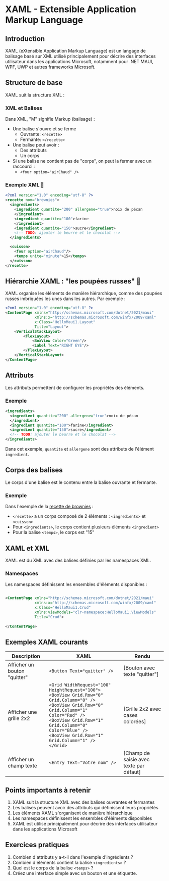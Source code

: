 # XAML - Extensible Application Markup Language

## Introduction

XAML (eXtensible Application Markup Language) est un langage de balisage basé sur XML utilisé principalement pour
décrire des interfaces utilisateur dans les applications Microsoft, notamment pour .NET MAUI, WPF, UWP et autres
frameworks Microsoft.

## Structure de base

XAML suit la structure XML :

### XML et Balises

Dans XML, "M" signifie Markup (balisage) :

- Une balise s'ouvre et se ferme
    - Ouvrante: `<recette>`
    - Fermante: `</recette>`
- Une balise peut avoir :
    - Des attributs
    - Un corps
- Si une balise ne contient pas de "corps", on peut la fermer avec un raccourci :
    - `<four option="airChaud" />`

### Exemple XML 🍪

```xml
<?xml version="1.0" encoding="utf-8" ?>
<recette nom="brownies">
  <ingredients>
    <ingredient quantite="200" allergene="true">noix de pécan
    </ingredient>
    <ingredient quantite="100">farine
    </ingredient>
    <ingredient quantite="150">sucre</ingredient>
    <!-- TODO: ajouter le beurre et le chocolat -->
  </ingredients>

  <cuisson>
    <four option="airChaud"/>
    <temps unite="minute">15</temps>
  </cuisson>
</recette>
```

## Hiérarchie XAML : "les poupées russes" 🧸

XAML organise les éléments de manière hiérarchique, comme des poupées russes imbriquées les unes dans les autres. Par
exemple :

```xml
<?xml version="1.0" encoding="utf-8" ?>
<ContentPage xmlns="http://schemas.microsoft.com/dotnet/2021/maui"
             xmlns:x="http://schemas.microsoft.com/winfx/2009/xaml"
             x:Class="HelloMaui1.Layout"
             Title="Layout">
    <VerticalStackLayout>
        <FlexLayout>
            <BoxView Color="Green"/>
            <Label Text="RIGHT EYE"/>
        </FlexLayout>
    </VerticalStackLayout>
</ContentPage>
```

## Attributs

Les attributs permettent de configurer les propriétés des éléments.

### Exemple

```xml
<ingredients>
  <ingredient quantite="200" allergene="true">noix de pécan
  </ingredient>
  <ingredient quantite="100">farine</ingredient>
  <ingredient quantite="150">sucre</ingredient>
  <!-- TODO: ajouter le beurre et le chocolat -->
</ingredients>
```

Dans cet exemple, `quantite` et `allergene` sont des attributs de l'élément `ingredient`.

## Corps des balises

Le corps d'une balise est le contenu entre la balise ouvrante et fermante.

### Exemple

Dans l'exemple de la [recette de brownies](#exemple-xml-) :

- `<recette>` a un corps composé de 2 éléments : `<ingredients>` et `<cuisson>`
- Pour `<ingredients>`, le corps contient plusieurs éléments `<ingredient>`
- Pour la balise `<temps>`, le corps est "15"

## XAML et XML

XAML est du XML avec des balises définies par les namespaces XML.

### Namespaces

Les namespaces définissent les ensembles d'éléments disponibles :

```xml

<ContentPage xmlns="http://schemas.microsoft.com/dotnet/2021/maui"
             xmlns:x="http://schemas.microsoft.com/winfx/2009/xaml"
             x:Class="HelloMaui1.Crud"
             xmlns:viewModels="clr-namespace:HelloMaui1.ViewModels"
             Title="Crud">
  
</ContentPage>
```

## Exemples XAML courants

| Description                  | XAML                                                                                                                                                                                                                                                                                    | Rendu                                   |
|------------------------------|-----------------------------------------------------------------------------------------------------------------------------------------------------------------------------------------------------------------------------------------------------------------------------------------|-----------------------------------------|
| Afficher un bouton "quitter" | `<Button Text="quitter" />`                                                                                                                                                                                                                                                             | [Bouton avec texte "quitter"]           |
| Afficher une grille 2x2      | `<Grid WidthRequest="100" HeightRequest="100">` <br> `<BoxView Grid.Row="0" Grid.Column="0" />` <br> `<BoxView Grid.Row="0" Grid.Column="1" Color="Red" />` <br> `<BoxView Grid.Row="1" Grid.Column="0" Color="Blue" />` <br> `<BoxView Grid.Row="1" Grid.Column="1" />` <br> `</Grid>` | [Grille 2x2 avec cases colorées]        |
| Afficher un champ texte      | `<Entry Text="Votre nom" />`                                                                                                                                                                                                                                                            | [Champ de saisie avec texte par défaut] |

## Points importants à retenir

1. XAML suit la structure XML avec des balises ouvrantes et fermantes
2. Les balises peuvent avoir des attributs qui définissent leurs propriétés
3. Les éléments XAML s'organisent de manière hiérarchique
4. Les namespaces définissent les ensembles d'éléments disponibles
5. XAML est utilisé principalement pour décrire des interfaces utilisateur dans les applications Microsoft

## Exercices pratiques

1. Combien d'attributs y a-t-il dans l'exemple d'ingrédients ?
2. Combien d'éléments contient la balise `<ingredients>` ?
3. Quel est le corps de la balise `<temps>` ?
4. Créez une interface simple avec un bouton et une étiquette.